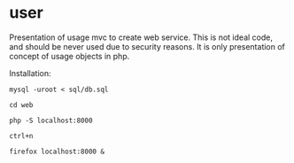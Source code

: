 # user
Presentation of usage mvc to create web service. This is not ideal code, and should be never used due to security reasons. It is only presentation of concept of usage objects in php.

Installation:

```
mysql -uroot < sql/db.sql

cd web

php -S localhost:8000

ctrl+n

firefox localhost:8000 &
```
